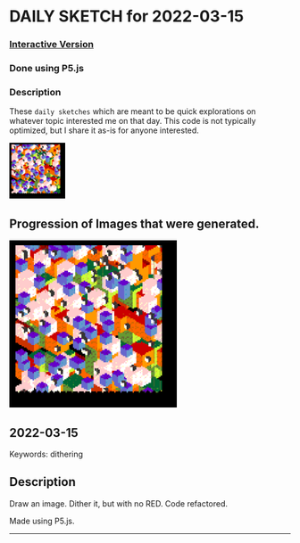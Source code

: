 # DAILY SKETCH for 2022-03-15

### [Interactive Version](https://ram-n.github.io/generative_art/daily_sketches/2022/2022-03-15) 
 ### Done using P5.js

### Description

These `daily sketches` which are meant to be quick explorations     on whatever topic interested me on that day. This code is not typically optimized, but I share it as-is     for anyone interested.

<img src = 'images/keep_2022-03-18-12-39-50.png' width = '100'> 

## Progression of Images that were generated.

<img src = 'images/keep_2022-03-18-12-39-50.png' width = '300'> 




## 2022-03-15
Keywords: dithering
 

## Description 

 Draw an image. Dither it, but with no RED.
 Code refactored.
 

Made using P5.js. 

-----

